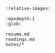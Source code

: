 ```{include} ../README.md
:relative-images:
```

```{toctree}
:maxdepth:1
:glob:

resume.md
readings.md
notes/*
```
